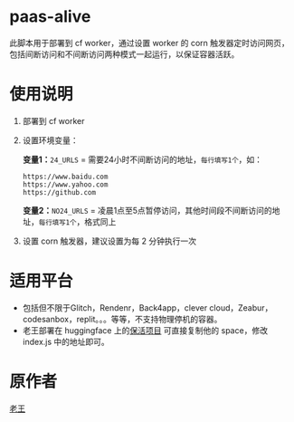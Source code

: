 # paas-alive

此脚本用于部署到 cf worker，通过设置 worker 的 corn 触发器定时访问网页，包括间断访问和不间断访问两种模式一起运行，以保证容器活跃。

# 使用说明 

1. 部署到 cf worker 

2. 设置环境变量： 

   **变量1：**`24_URLS` = 需要24小时不间断访问的地址，`每行填写1个`，如：
   ```
   https://www.baidu.com
   https://www.yahoo.com
   https://github.com
   ```
   **变量2：**`NO24_URLS` = 凌晨1点至5点暂停访问，其他时间段不间断访问的地址，`每行填写1个`，格式同上

4. 设置 corn 触发器，建议设置为每 2 分钟执行一次

# 适用平台
* 包括但不限于Glitch，Rendenr，Back4app，clever cloud，Zeabur，codesanbox，replit。。。等等，不支持物理停机的容器。
* 老王部署在 huggingface 上的[保活项目](https://huggingface.co/spaces/rides/keep-alive)  可直接复制他的 space，修改 index.js 中的地址即可。

# 原作者
[老王](https://github.com/eooce/Auto-keep-online/tree/main)
